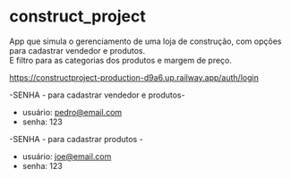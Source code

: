 # construct_project

App que simula o gerenciamento de uma loja de construção, com opções para cadastrar vendedor e  produtos.</br>
E filtro para as categorias dos produtos e margem de preço.

https://constructproject-production-d9a6.up.railway.app/auth/login

-SENHA - para cadastrar vendedor e produtos- 
- usuário: pedro@email.com
- senha: 123

-SENHA - para cadastrar produtos - 
- usuário: joe@email.com
- senha: 123


